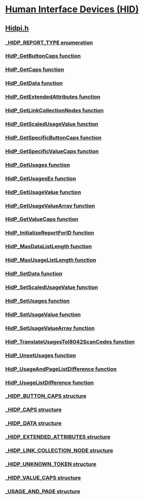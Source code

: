 # [Human Interface Devices (HID)](../_hid/index.md)
## [Hidpi.h](index.md)
### [_HIDP_REPORT_TYPE enumeration](../hidpi/ne-hidpi-_hidp_report_type.md)
### [HidP_GetButtonCaps function](../hidpi/nf-hidpi-hidp_getbuttoncaps.md)
### [HidP_GetCaps function](../hidpi/nf-hidpi-hidp_getcaps.md)
### [HidP_GetData function](../hidpi/nf-hidpi-hidp_getdata.md)
### [HidP_GetExtendedAttributes function](../hidpi/nf-hidpi-hidp_getextendedattributes.md)
### [HidP_GetLinkCollectionNodes function](../hidpi/nf-hidpi-hidp_getlinkcollectionnodes.md)
### [HidP_GetScaledUsageValue function](../hidpi/nf-hidpi-hidp_getscaledusagevalue.md)
### [HidP_GetSpecificButtonCaps function](../hidpi/nf-hidpi-hidp_getspecificbuttoncaps.md)
### [HidP_GetSpecificValueCaps function](../hidpi/nf-hidpi-hidp_getspecificvaluecaps.md)
### [HidP_GetUsages function](../hidpi/nf-hidpi-hidp_getusages.md)
### [HidP_GetUsagesEx function](../hidpi/nf-hidpi-hidp_getusagesex.md)
### [HidP_GetUsageValue function](../hidpi/nf-hidpi-hidp_getusagevalue.md)
### [HidP_GetUsageValueArray function](../hidpi/nf-hidpi-hidp_getusagevaluearray.md)
### [HidP_GetValueCaps function](../hidpi/nf-hidpi-hidp_getvaluecaps.md)
### [HidP_InitializeReportForID function](../hidpi/nf-hidpi-hidp_initializereportforid.md)
### [HidP_MaxDataListLength function](../hidpi/nf-hidpi-hidp_maxdatalistlength.md)
### [HidP_MaxUsageListLength function](../hidpi/nf-hidpi-hidp_maxusagelistlength.md)
### [HidP_SetData function](../hidpi/nf-hidpi-hidp_setdata.md)
### [HidP_SetScaledUsageValue function](../hidpi/nf-hidpi-hidp_setscaledusagevalue.md)
### [HidP_SetUsages function](../hidpi/nf-hidpi-hidp_setusages.md)
### [HidP_SetUsageValue function](../hidpi/nf-hidpi-hidp_setusagevalue.md)
### [HidP_SetUsageValueArray function](../hidpi/nf-hidpi-hidp_setusagevaluearray.md)
### [HidP_TranslateUsagesToI8042ScanCodes function](../hidpi/nf-hidpi-hidp_translateusagestoi8042scancodes.md)
### [HidP_UnsetUsages function](../hidpi/nf-hidpi-hidp_unsetusages.md)
### [HidP_UsageAndPageListDifference function](../hidpi/nf-hidpi-hidp_usageandpagelistdifference.md)
### [HidP_UsageListDifference function](../hidpi/nf-hidpi-hidp_usagelistdifference.md)
### [_HIDP_BUTTON_CAPS structure](../hidpi/ns-hidpi-_hidp_button_caps.md)
### [_HIDP_CAPS structure](../hidpi/ns-hidpi-_hidp_caps.md)
### [_HIDP_DATA structure](../hidpi/ns-hidpi-_hidp_data.md)
### [_HIDP_EXTENDED_ATTRIBUTES structure](../hidpi/ns-hidpi-_hidp_extended_attributes.md)
### [_HIDP_LINK_COLLECTION_NODE structure](../hidpi/ns-hidpi-_hidp_link_collection_node.md)
### [_HIDP_UNKNOWN_TOKEN structure](../hidpi/ns-hidpi-_hidp_unknown_token.md)
### [_HIDP_VALUE_CAPS structure](../hidpi/ns-hidpi-_hidp_value_caps.md)
### [_USAGE_AND_PAGE structure](../hidpi/ns-hidpi-_usage_and_page.md)
